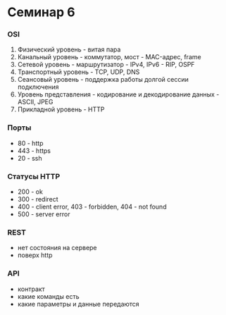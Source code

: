 # Семинар 6

### OSI

1. Физический уровень - витая пара
2. Канальный уровень - коммутатор, мост - MAC-адрес, frame
3. Сетевой уровень - маршрутизатор - IPv4, IPv6 - RIP, OSPF
4. Транспортный уровень - TCP, UDP, DNS
5. Сеансовый уровень - поддержка работы долгой сессии подключения
6. Уровень представления - кодирование и декодирование данных - ASCII, JPEG
7. Прикладной уровень - HTTP

### Порты

* 80 - http
* 443 - https
* 20 - ssh

### Статусы HTTP

* 200 - ok
* 300 - redirect
* 400 - client error, 403 - forbidden, 404 - not found
* 500 - server error

### REST

* нет состояния на сервере
* поверх http

### API

* контракт
* какие команды есть
* какие параметры и данные передаются
